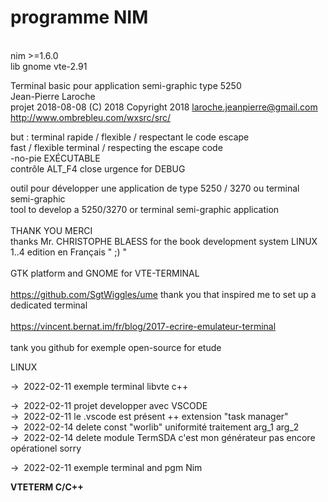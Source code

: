 # programme NIM  
<br />
  nim >=1.6.0<br />
  lib gnome vte-2.91<br />

Terminal basic pour application semi-graphic type 5250<br />
Jean-Pierre Laroche<br />
projet 2018-08-08  (C) 2018   Copyright 2018  <laroche.jeanpierre@gmail.com><br />
http://www.ombrebleu.com/wxsrc/src/

but : 	terminal rapide	/ flexible / respectant le code escape<br />
        fast / flexible terminal / respecting the escape code<br />
        -no-pie EXÉCUTABLE<br />
        contrôle ALT_F4 close urgence for DEBUG <br />

outil pour développer une application de type 5250 / 3270 ou terminal semi-graphic<br />
tool to develop a 5250/3270 or terminal semi-graphic application<br /> 
<br />
THANK YOU   MERCI<br />
thanks Mr. CHRISTOPHE BLAESS for the book development system LINUX 1..4 edition en Français " ;) " <br />
<br />
GTK platform and GNOME for VTE-TERMINAL<br />
<br />
https://github.com/SgtWiggles/ume   thank you that inspired me to set up a dedicated terminal<br />
<br />
https://vincent.bernat.im/fr/blog/2017-ecrire-emulateur-terminal<br />
<br />
tank you github for exemple open-source for etude<br />

LINUX  

&rarr;&nbsp; 2022-02-11  exemple terminal libvte c++ 

&rarr;&nbsp; 2022-02-11  projet developper avec VSCODE  
&rarr;&nbsp; 2022-02-11  le .vscode est présent   ++  extension  "task manager"  
&rarr;&nbsp; 2022-02-14  delete const "worlib"  uniformité traitement arg_1 arg_2  
&rarr;&nbsp; 2022-02-14  delete module TermSDA c'est mon générateur pas encore opérationel sorry   


&rarr;&nbsp; 2022-02-11  exemple terminal and pgm Nim 

**VTETERM C/C++**<br /><br />

